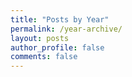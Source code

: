 ```yaml
---
title: "Posts by Year"
permalink: /year-archive/
layout: posts
author_profile: false
comments: false
---
```



